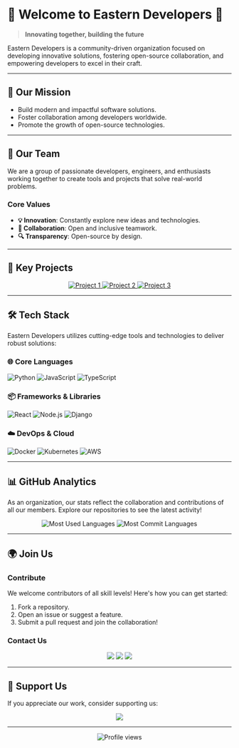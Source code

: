 # 🌟 Welcome to Eastern Developers 🌟

> **Innovating together, building the future**

Eastern Developers is a community-driven organization focused on developing innovative solutions, fostering open-source collaboration, and empowering developers to excel in their craft.

---

## 🚀 **Our Mission**
- Build modern and impactful software solutions.
- Foster collaboration among developers worldwide.
- Promote the growth of open-source technologies.

---

## 👥 **Our Team**
We are a group of passionate developers, engineers, and enthusiasts working together to create tools and projects that solve real-world problems.

### **Core Values**
- **💡 Innovation**: Constantly explore new ideas and technologies.
- **🤝 Collaboration**: Open and inclusive teamwork.
- **🔍 Transparency**: Open-source by design.

---

## 📂 **Key Projects**

<div align="center">
  <a href="https://github.com/Eastern-Developers/Project1">
    <img src="https://github-readme-stats.vercel.app/api/pin/?username=Eastern-Developers&repo=Project1&theme=tokyonight" alt="Project 1" />
  </a>
  <a href="https://github.com/Eastern-Developers/Project2">
    <img src="https://github-readme-stats.vercel.app/api/pin/?username=Eastern-Developers&repo=Project2&theme=tokyonight" alt="Project 2" />
  </a>
  <a href="https://github.com/Eastern-Developers/Project3">
    <img src="https://github-readme-stats.vercel.app/api/pin/?username=Eastern-Developers&repo=Project3&theme=tokyonight" alt="Project 3" />
  </a>
</div>

---

## 🛠️ **Tech Stack**
Eastern Developers utilizes cutting-edge tools and technologies to deliver robust solutions:

### **🌐 Core Languages**
![Python](https://img.shields.io/badge/-Python-3776AB?style=flat&logo=python&logoColor=white)
![JavaScript](https://img.shields.io/badge/-JavaScript-F7DF1E?style=flat&logo=javascript&logoColor=black)
![TypeScript](https://img.shields.io/badge/-TypeScript-3178C6?style=flat&logo=typescript&logoColor=white)

### **📦 Frameworks & Libraries**
![React](https://img.shields.io/badge/-React-61DAFB?style=flat&logo=react&logoColor=black)
![Node.js](https://img.shields.io/badge/-Node.js-339933?style=flat&logo=node.js&logoColor=white)
![Django](https://img.shields.io/badge/-Django-092E20?style=flat&logo=django&logoColor=white)

### **☁️ DevOps & Cloud**
![Docker](https://img.shields.io/badge/-Docker-2496ED?style=flat&logo=docker&logoColor=white)
![Kubernetes](https://img.shields.io/badge/-Kubernetes-326CE5?style=flat&logo=kubernetes&logoColor=white)
![AWS](https://img.shields.io/badge/-AWS-FF9900?style=flat&logo=amazon-aws&logoColor=white)

---

## 📊 GitHub Analytics

As an organization, our stats reflect the collaboration and contributions of all our members. Explore our repositories to see the latest activity!

<div align="center">
  <img src="https://github-profile-summary-cards.vercel.app/api/cards/repos-per-language?username=Eastern-Developers&theme=tokyonight" alt="Most Used Languages" />
  <img src="https://github-profile-summary-cards.vercel.app/api/cards/most-commit-language?username=Eastern-Developers&theme=tokyonight" alt="Most Commit Languages" />
</div>


---

## 🌍 **Join Us**

### **Contribute**
We welcome contributors of all skill levels! Here's how you can get started:
1. Fork a repository.
2. Open an issue or suggest a feature.
3. Submit a pull request and join the collaboration!

### **Contact Us**
<div align="center">
  <a href="https://github.com/Eastern-Developers"><img src="https://img.shields.io/badge/-GitHub-181717?style=flat&logo=github&logoColor=white"/></a>
  <a href="mailto:easterndevelopers@example.com"><img src="https://img.shields.io/badge/-Email-EA4335?style=flat&logo=gmail&logoColor=white"/></a>
  <a href="https://linkedin.com/in/eastern-developers"><img src="https://img.shields.io/badge/-LinkedIn-0A66C2?style=flat&logo=linkedin&logoColor=white"/></a>
</div>

---

## 💖 **Support Us**
If you appreciate our work, consider supporting us:

<div align="center">
  <a href="https://www.buymeacoffee.com/EasternDev">
    <img src="https://img.shields.io/badge/-Buy_Me_A_Coffee-FFDD00?style=flat&logo=buy-me-a-coffee&logoColor=black"/>
  </a>
</div>

---

<div align="center">
  <img src="https://komarev.com/ghpvc/?username=Eastern-Developers&color=blueviolet&style=flat" alt="Profile views" />
</div>
